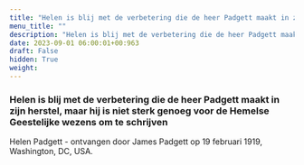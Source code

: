 ```yaml
---
title: "Helen is blij met de verbetering die de heer Padgett maakt in zijn herstel, maar hij is niet sterk genoeg voor de Hemelse Geestelijke wezens om te schrijven"
menu_title: ""
description: "Helen is blij met de verbetering die de heer Padgett maakt in zijn herstel, maar hij is niet sterk genoeg voor de Hemelse Geestelijke wezens om te schrijven"
date: 2023-09-01 06:00:01+00:963
draft: False
hidden: True
weight:
---
```

### Helen is blij met de verbetering die de heer Padgett maakt in zijn herstel, maar hij is niet sterk genoeg voor de Hemelse Geestelijke wezens om te schrijven

Helen Padgett - ontvangen door James Padgett op 19 februari 1919, Washington, DC, USA.
